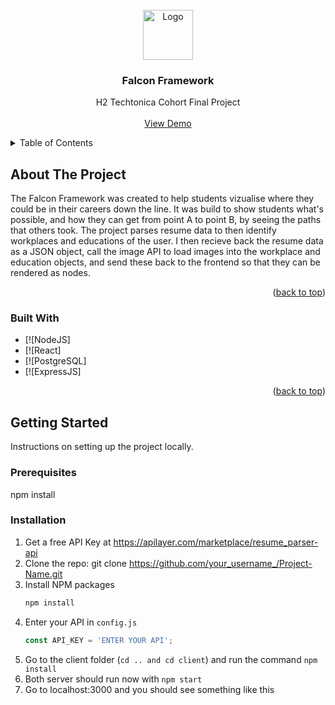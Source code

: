 <!-- PROJECT LOGO -->
<br />
<div align="center">
  <a href="https://github.com/sophia-pung/falcon-framework-2.0">
    <img src="https://resources.finalsite.net/images/f_auto,q_auto,t_image_size_1/v1587726922/rdaleorg/ekdtpkytkyr90pidagnp/ArmstrongHS-C.png" alt="Logo" width="80" height="80">
  </a>

  <h3 align="center">Falcon Framework</h3>

  <p align="center">
    H2 Techtonica Cohort Final Project
    <br />
    <br />
    <a href="https://server-l0y7.onrender.com/">View Demo</a>
  </p>
</div>



<!-- TABLE OF CONTENTS -->
<details>
  <summary>Table of Contents</summary>
  <ol>
    <li>
      <a href="#about-the-project">About The Project</a>
      <ul>
        <li><a href="#built-with">Built With</a></li>
      </ul>
    </li>
    <li>
      <a href="#getting-started">Getting Started</a>
      <ul>
        <li><a href="#prerequisites">Prerequisites</a></li>
        <li><a href="#installation">Installation</a></li>
      </ul>
    </li>
    <li><a href="#usage">Usage</a></li>
    <li><a href="#roadmap">Roadmap</a></li>
    <li><a href="#contributing">Contributing</a></li>
    <li><a href="#license">License</a></li>
    <li><a href="#contact">Contact</a></li>
    <li><a href="#acknowledgments">Acknowledgments</a></li>
  </ol>
</details>



<!-- ABOUT THE PROJECT -->
## About The Project

The Falcon Framework was created to help students vizualise where they could be in their careers down the line. It was build to show students what's possible, and how they can 
get from point A to point B, by seeing the paths that others took. The project parses resume data to then identify workplaces and educations of the user. I then recieve back the resume data as a JSON object, call the image API to load images into the workplace and education objects, and send these back to the frontend so that they can be rendered as nodes. 

<p align="right">(<a href="#readme-top">back to top</a>)</p>

### Built With

* [![NodeJS]
* [![React]
* [![PostgreSQL]
* [![ExpressJS]

<p align="right">(<a href="#readme-top">back to top</a>)</p>



<!-- GETTING STARTED -->
## Getting Started

Instructions on setting up the project locally.

### Prerequisites

npm install

### Installation

1. Get a free API Key at https://apilayer.com/marketplace/resume_parser-api 
2. Clone the repo:
   git clone https://github.com/your_username_/Project-Name.git
3. Install NPM packages
   ```sh
   npm install
   ```
4. Enter your API in `config.js`
   ```js
   const API_KEY = 'ENTER YOUR API';
   ```
5. Go to the client folder (`cd .. and cd client`) and run the command `npm install`
6. Both server should run now with `npm start`
7. Go to localhost:3000 and you should see something like this

